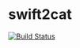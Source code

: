 swift2cat
=========

[![Build Status](https://api.travis-ci.org/wookay/swift2cat.svg?branch=master)](https://travis-ci.org/wookay/swift2cat)
